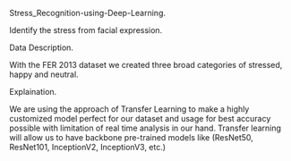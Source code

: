 Stress_Recognition-using-Deep-Learning.

   Identify the stress from facial expression.
   
 Data Description.
 
  With the FER 2013 dataset we created three broad categories of stressed, happy and neutral.

Explaination.

  We are using the approach of Transfer Learning to make a highly customized model perfect for our dataset and usage for best accuracy possible with limitation of real     time analysis in our hand. Transfer learning will allow us to have backbone pre-trained models like (ResNet50, ResNet101, InceptionV2, InceptionV3, etc.)
